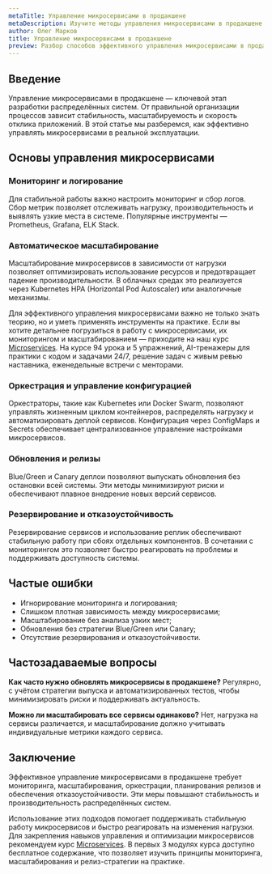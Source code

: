 ```yaml
---
metaTitle: Управление микросервисами в продакшене
metaDescription: Изучите методы управления микросервисами в продакшене — мониторинг, масштабирование, оркестрация и обеспечение стабильной работы распределённых систем
author: Олег Марков
title: Управление микросервисами в продакшене
preview: Разбор способов эффективного управления микросервисами в продакшене — масштабирование, мониторинг и оркестрация распределённых систем
---
```


## Введение

Управление микросервисами в продакшене — ключевой этап разработки распределённых систем. От правильной организации процессов зависит стабильность, масштабируемость и скорость отклика приложений. В этой статье мы разберемся, как эффективно управлять микросервисами в реальной эксплуатации.

## Основы управления микросервисами

### Мониторинг и логирование

Для стабильной работы важно настроить мониторинг и сбор логов. Сбор метрик позволяет отслеживать нагрузку, производительность и выявлять узкие места в системе. Популярные инструменты — Prometheus, Grafana, ELK Stack.

### Автоматическое масштабирование

Масштабирование микросервисов в зависимости от нагрузки позволяет оптимизировать использование ресурсов и предотвращает падение производительности. В облачных средах это реализуется через Kubernetes HPA (Horizontal Pod Autoscaler) или аналогичные механизмы.

Для эффективного управления микросервисами важно не только знать теорию, но и уметь применять инструменты на практике. Если вы хотите детальнее погрузиться в работу с микросервисами, их мониторингом и масштабированием — приходите на наш курс [Microservices](https://purpleschool.ru/course/microservices?utm_source=knowledgebase&utm_medium=article&utm_campaign=Upravlenie_mikroservisami_v_prodakshe). На курсе 94 урока и 5 упражнений, AI-тренажеры для практики с кодом и задачами 24/7, решение задач с живым ревью наставника, еженедельные встречи с менторами.

### Оркестрация и управление конфигурацией

Оркестраторы, такие как Kubernetes или Docker Swarm, позволяют управлять жизненным циклом контейнеров, распределять нагрузку и автоматизировать деплой сервисов. Конфигурация через ConfigMaps и Secrets обеспечивает централизованное управление настройками микросервисов.

### Обновления и релизы

Blue/Green и Canary деплои позволяют выпускать обновления без остановки всей системы. Эти методы минимизируют риски и обеспечивают плавное внедрение новых версий сервисов.

### Резервирование и отказоустойчивость

Резервирование сервисов и использование реплик обеспечивают стабильную работу при сбоях отдельных компонентов. В сочетании с мониторингом это позволяет быстро реагировать на проблемы и поддерживать доступность системы.

## Частые ошибки

* Игнорирование мониторинга и логирования;
* Слишком плотная зависимость между микросервисами;
* Масштабирование без анализа узких мест;
* Обновления без стратегии Blue/Green или Canary;
* Отсутствие резервирования и отказоустойчивости.

## Частозадаваемые вопросы

**Как часто нужно обновлять микросервисы в продакшене?**
Регулярно, с учётом стратегии выпуска и автоматизированных тестов, чтобы минимизировать риски и поддерживать актуальность.

**Можно ли масштабировать все сервисы одинаково?**
Нет, нагрузка на сервисы различается, и масштабирование должно учитывать индивидуальные метрики каждого сервиса.

## Заключение

Эффективное управление микросервисами в продакшене требует мониторинга, масштабирования, оркестрации, планирования релизов и обеспечения отказоустойчивости. Эти меры повышают стабильность и производительность распределённых систем.

Использование этих подходов помогает поддерживать стабильную работу микросервисов и быстро реагировать на изменения нагрузки. Для закрепления навыков управления и оптимизации микросервисов рекомендуем курс [Microservices](https://purpleschool.ru/course/microservices?utm_source=knowledgebase&utm_medium=article&utm_campaign=Upravlenie_mikroservisami_v_prodakshe).
В первых 3 модулях курса доступно бесплатное содержание, что позволяет изучить принципы мониторинга, масштабирования и релиз-стратегии на практике.
